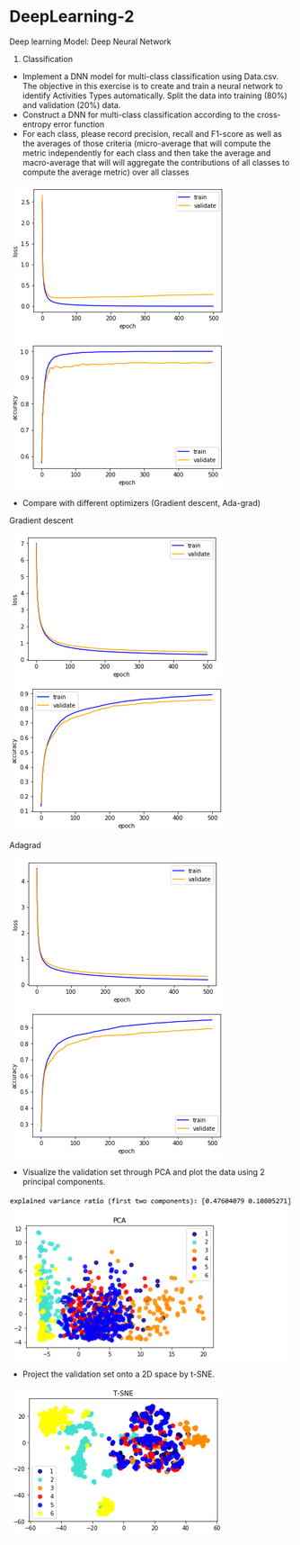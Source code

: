 # DeepLearning-2
Deep learning Model: Deep Neural Network

1. Classification
* Implement a DNN model for multi-class classification using Data.csv. The objective in this exercise is to create and train a neural network to identify Activities Types automatically. Split the data into training (80%) and validation (20%) data.
* Construct a DNN for multi-class classification according to the cross-entropy error function
* For each class, please record precision, recall and F1-score as well as the averages of those criteria (micro-average that will compute the metric independently for each class and then take the average and macro-average that will will aggregate the contributions of all classes to compute the average metric) over all classes

![image](https://github.com/apkeidj123/DeepLearning-2/blob/master/Adam/2019-04-20_130128.png)
![image](https://github.com/apkeidj123/DeepLearning-2/blob/master/Adam/2019-04-20_130135.png)

* Compare with different optimizers (Gradient descent, Ada-grad)

Gradient descent

![image](https://github.com/apkeidj123/DeepLearning-2/blob/master/GD/2019-04-20_133209.png)
![image](https://github.com/apkeidj123/DeepLearning-2/blob/master/GD/2019-04-20_133216.png)

Adagrad

![image](https://github.com/apkeidj123/DeepLearning-2/blob/master/Adagrad/2019-04-20_140458.png)
![image](https://github.com/apkeidj123/DeepLearning-2/blob/master/Adagrad/2019-04-20_140508.png)

* Visualize the validation set through PCA and plot the data using 2 principal components.

![image](https://github.com/apkeidj123/DeepLearning-2/blob/master/Adam/2019-04-20_130145.png)

* Project the validation set onto a 2D space by t-SNE.

![image](https://github.com/apkeidj123/DeepLearning-2/blob/master/Adam/2019-04-20_130157.png)

